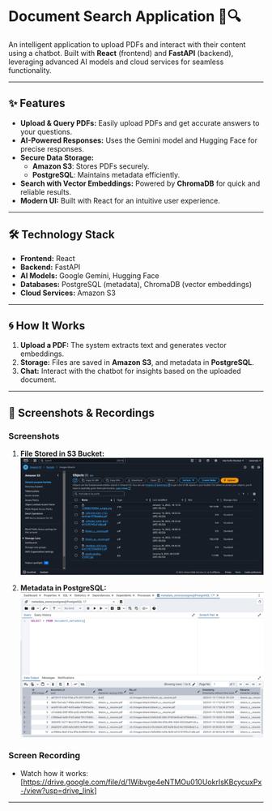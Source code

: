 # Document Search Application 📄🔍

An intelligent application to upload PDFs and interact with their content using a chatbot. Built with **React** (frontend) and **FastAPI** (backend), leveraging advanced AI models and cloud services for seamless functionality.

---

## ✨ Features

- **Upload & Query PDFs:** Easily upload PDFs and get accurate answers to your questions.
- **AI-Powered Responses:** Uses the Gemini model and Hugging Face for precise responses.
- **Secure Data Storage:**
  - **Amazon S3**: Stores PDFs securely.
  - **PostgreSQL**: Maintains metadata efficiently.
- **Search with Vector Embeddings:** Powered by **ChromaDB** for quick and reliable results.
- **Modern UI:** Built with React for an intuitive user experience.

---

## 🛠️ Technology Stack

- **Frontend:** React  
- **Backend:** FastAPI  
- **AI Models:** Google Gemini, Hugging Face  
- **Databases:** PostgreSQL (metadata), ChromaDB (vector embeddings)  
- **Cloud Services:** Amazon S3  

---

## 🌀 How It Works

1. **Upload a PDF:** The system extracts text and generates vector embeddings.  
2. **Storage:** Files are saved in **Amazon S3**, and metadata in **PostgreSQL**.  
3. **Chat:** Interact with the chatbot for insights based on the uploaded document.  

---

## 📸 Screenshots & Recordings

### Screenshots
1. **File Stored in S3 Bucket:**
   ![S3 Bucket Screenshot](https://github.com/bhavinbaraliya/document_search/blob/main/Screenshot%202025-01-20%20093257.png)

2. **Metadata in PostgreSQL:**
   ![PostgreSQL Metadata Screenshot](https://github.com/bhavinbaraliya/document_search/blob/main/Screenshot%202025-01-20%20093242.png)

### Screen Recording  
- Watch how it works: [https://drive.google.com/file/d/1Wibvge4eNTMOu010UokrIsKBcycuxPx-/view?usp=drive_link]

---
